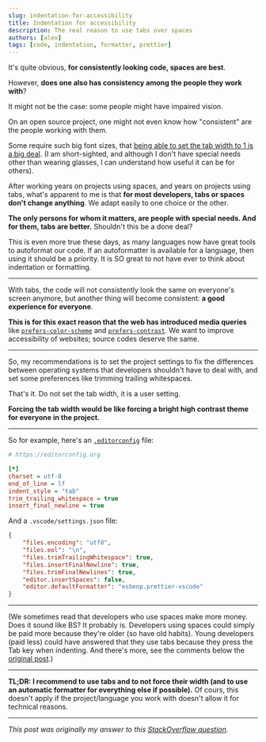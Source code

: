 ```yaml
---
slug: indentation-for-accessibility
title: Indentation for accessibility
description: The real reason to use tabs over spaces
authors: [alex]
tags: [code, indentation, formatter, prettier]
---
```


It's quite obvious, **for consistently looking code, spaces are best**.

However, **does one also has consistency among the people they work with**?

It might not be the case: some people might have impaired vision.

On an open source project, one might not even know how "consistent" are the people working with them.

<!-- truncate -->

Some require such big font sizes, that [being able to set the tab width to 1 is a big deal](https://www.reddit.com/r/javascript/comments/c8drjo/nobody_talks_about_the_real_reason_to_use_tabs/). (I am short-sighted, and although I don't have special needs other than wearing glasses, I can understand how useful it can be for others).

After working years on projects using spaces, and years on projects using tabs, what's apparent to me is that **for most developers, tabs or spaces don't change anything**. We adapt easily to one choice or the other.

**The only persons for whom it matters, are people with special needs. And for them, tabs are better.** Shouldn't this be a done deal?

This is even more true these days, as many languages now have great tools to autoformat our code. If an autoformatter is available for a language, then using it should be a priority. It is SO great to not have ever to think about indentation or formatting.

---

With tabs, the code will not consistently look the same on everyone's screen anymore, but another thing will become consistent: **a good experience for everyone**.

**This is for this exact reason that the web has introduced media queries** like [`prefers-color-scheme`](https://developer.mozilla.org/en-US/docs/Web/CSS/@media/prefers-color-scheme) and [`prefers-contrast`](https://developer.mozilla.org/en-US/docs/Web/CSS/@media/prefers-contrast). We want to improve accessibility of websites; source codes deserve the same.

---

So, my recommendations is to set the project settings to fix the differences between operating systems that developers shouldn't have to deal with, and set some preferences like trimming trailing whitespaces.

That's it. Do not set the tab width, it is a user setting.

**Forcing the tab width would be like forcing a bright high contrast theme for everyone in the project.**

---

So for example, here's an [`.editorconfig`](https://editorconfig.org) file:

```ini
# https://editorconfig.org

[*]
charset = utf-8
end_of_line = lf
indent_style = "tab"
trim_trailing_whitespace = true
insert_final_newline = true
```

And a `.vscode/settings.json` file:

```json
{
	"files.encoding": "utf8",
	"files.eol": "\n",
	"files.trimTrailingWhitespace": true,
	"files.insertFinalNewline": true,
	"files.trimFinalNewlines": true,
	"editor.insertSpaces": false,
	"editor.defaultFormatter": "esbenp.prettier-vscode"
}
```

---

(We sometimes read that developers who use spaces make more money. Does it sound like BS? It probably is. Developers using spaces could simply be paid more because they're older (so have old habits). Young developers (paid less) could have answered that they use tabs because they press the Tab key when indenting. And there's more, see the comments below the [original post](https://stackoverflow.blog/2017/06/15/developers-use-spaces-make-money-use-tabs/).)

---

**TL;DR: I recommend to use tabs and to not force their width (and to use an automatic formatter for everything else if possible).** Of cours, this doesn't apply if the project/language you work with doesn't allow it for technical reasons.

---

_This post was originally my answer to this [StackOverflow question](https://stackoverflow.com/questions/35649847/objective-reasons-for-using-spaces-instead-of-tabs-for-indentation/75019495#75019495)._
